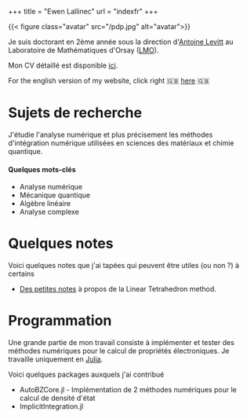 +++
title = "Ewen Lallinec"
url = "indexfr"
+++


{{< figure class="avatar" src="/pdp.jpg" alt="avatar">}}

Je suis doctorant en 2ème année sous la direction d'[Antoine Levitt](https://www.imo.universite-paris-saclay.fr/~antoine.levitt/) au Laboratoire de Mathématiques d'Orsay ([LMO](https://www.imo.universite-paris-saclay.fr/fr/)). 

Mon CV détaillé est disponible [ici](/cv.pdf).

For the english version of my website, click right 🇬🇧  [here](/en) 🇬🇧
# Sujets de recherche
J'étudie l'analyse numérique et plus précisement les méthodes d'intégration numérique utilisées en sciences des matériaux et chimie quantique.

#### Quelques mots-clés
* Analyse numérique
* Mécanique quantique 
* Algèbre linéaire
* Analyse complexe

# Quelques notes
Voici quelques notes que j'ai tapées qui peuvent être utiles (ou non ?) à certains

* [Des petites notes](/lt.pdf) à propos de la Linear Tetrahedron method.

# Programmation

Une grande partie de mon travail consiste à implémenter et tester des méthodes numériques pour le calcul de propriétés électroniques.
Je travaille uniquement en [Julia](https://julialang.org/). 

Voici quelques packages auxquels j'ai contribué
* AutoBZCore.jl - Implémentation de 2 méthodes numériques pour le calcul de densité d'état
* ImplicitIntegration.jl 
